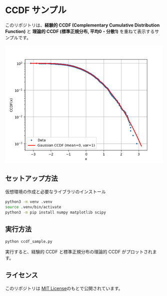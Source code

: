 # CCDF サンプル

このリポジトリは、**経験的 CCDF (Complementary Cumulative Distribution Function)** と **理論的 CCDF (標準正規分布, 平均0・分散1)** を重ねて表示するサンプルです。

![CCDFの例](./ccdf_example.png)

## セットアップ方法

仮想環境の作成と必要なライブラリのインストール

```bash
python3 -m venv .venv
source .venv/bin/activate
python3 -m pip install numpy matplotlib scipy
```

## 実行方法

```bash
python ccdf_sample.py
```

実行すると、経験的 CCDF と標準正規分布の理論的 CCDF がプロットされます。

## ライセンス

このリポジトリは [MIT License](./LICENSE)のもとで公開されています。